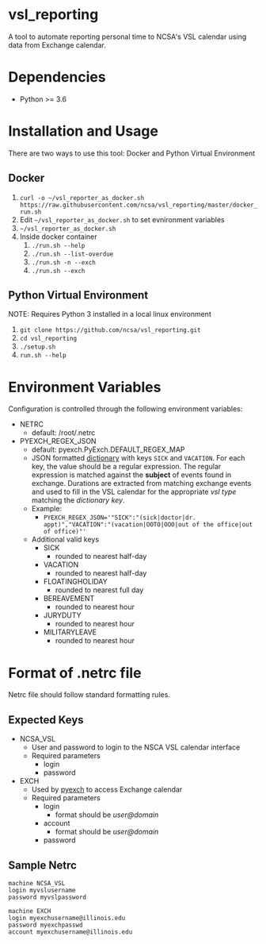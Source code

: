 # vsl_reporting
A tool to automate reporting personal time to NCSA's VSL calendar using data from Exchange calendar.

# Dependencies
* Python >= 3.6

# Installation and Usage
There are two ways to use this tool: Docker and Python Virtual Environment

## Docker
1. `curl -o ~/vsl_reporter_as_docker.sh https://raw.githubusercontent.com/ncsa/vsl_reporting/master/docker_run.sh`
1. Edit `~/vsl_reporter_as_docker.sh` to set evnironment variables
1. `~/vsl_reporter_as_docker.sh`
1. Inside docker container
   1. `./run.sh --help`
   1. `./run.sh --list-overdue`
   1. `./run.sh -n --exch`
   1. `./run.sh --exch`

## Python Virtual Environment
NOTE: Requires Python 3 installed in a local linux environment
1. `git clone https://github.com/ncsa/vsl_reporting.git`
1. `cd vsl_reporting`
1. `./setup.sh`
1. `run.sh --help`

# Environment Variables
Configuration is controlled through the following environment variables:
* NETRC
  * default: /root/.netrc
* PYEXCH_REGEX_JSON
  * default: pyexch.PyExch.DEFAULT_REGEX_MAP
  * JSON formatted [dictionary](https://www.w3resource.com/JSON/structures.php)
    with keys `SICK` and `VACATION`. For each key, the value should be a regular
    expression. The regular expression is matched against the **subject** of events
    found in exchange. Durations are extracted from matching exchange events and used
    to fill in the VSL calendar for the appropriate *vsl type* matching the
    _dictionary key_.
  * Example:
    * `PYEXCH_REGEX_JSON='"SICK":"(sick|doctor|dr. appt)","VACATION":"(vacation|OOTO|OOO|out of the office|out of office)"'`
  * Additional valid keys
    * SICK
      * rounded to nearest half-day
    * VACATION
      * rounded to nearest half-day
    * FLOATINGHOLIDAY
      * rounded to nearest full day
    * BEREAVEMENT
      * rounded to nearest hour
    * JURYDUTY
      * rounded to nearest hour
    * MILITARYLEAVE
      * rounded to nearest hour

# Format of **.netrc** file
Netrc file should follow standard formatting rules.

## Expected Keys
* NCSA_VSL
  * User and password to login to the NSCA VSL calendar interface
  * Required parameters
    * login
    * password
* EXCH
  * Used by [pyexch](https://github.com/andylytical/pyexch) to access Exchange calendar
  * Required parameters
    * login
      * format should be *user@domain*
    * account
      * format should be *user@domain*
    * password

## Sample Netrc
```
machine NCSA_VSL
login myvslusername
password myvslpassword

machine EXCH
login myexchusername@illinois.edu
password myexchpasswd
account myexchusername@illinois.edu
```
